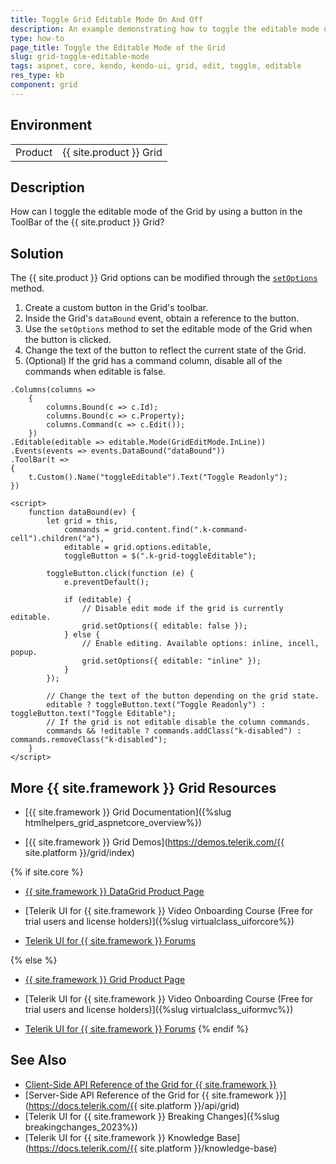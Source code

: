 ```yaml
---
title: Toggle Grid Editable Mode On And Off
description: An example demonstrating how to toggle the editable mode of the {{ site.product }} Grid by using a ToolBar button.
type: how-to
page_title: Toggle the Editable Mode of the Grid
slug: grid-toggle-editable-mode
tags: aspnet, core, kendo, kendo-ui, grid, edit, toggle, editable
res_type: kb
component: grid
---
```


## Environment

<table>
 <tr>
  <td>Product</td>
  <td>{{ site.product }} Grid</td>
 </tr>
</table>

## Description

How can I toggle the editable mode of the Grid by using a button in the ToolBar of the  {{ site.product }} Grid?

## Solution

The {{ site.product }} Grid options can be modified through the [`setOptions`](https://docs.telerik.com/kendo-ui/api/javascript/ui/grid/methods/setoptions) method.

1. Create a custom button in the Grid's toolbar.
1. Inside the Grid's `dataBound` event, obtain a reference to the button.
1. Use the `setOptions` method to set the editable mode of the Grid when the button is clicked.
1. Change the text of the button to reflect the current state of the Grid.
1. (Optional) If the grid has a command column, disable all of the commands when editable is false.

```
.Columns(columns =>
    {
        columns.Bound(c => c.Id);
        columns.Bound(c => c.Property);
        columns.Command(c => c.Edit());
    })
.Editable(editable => editable.Mode(GridEditMode.InLine))
.Events(events => events.DataBound("dataBound"))
.ToolBar(t =>
{
    t.Custom().Name("toggleEditable").Text("Toggle Readonly");
})

<script>
    function dataBound(ev) {
        let grid = this,
            commands = grid.content.find(".k-command-cell").children("a"),
            editable = grid.options.editable,
            toggleButton = $(".k-grid-toggleEditable");

        toggleButton.click(function (e) {
            e.preventDefault();

            if (editable) {
                // Disable edit mode if the grid is currently editable.
                grid.setOptions({ editable: false });
            } else {
                // Enable editing. Available options: inline, incell, popup. 
                grid.setOptions({ editable: "inline" });
            }
        });

        // Change the text of the button depending on the grid state.
        editable ? toggleButton.text("Toggle Readonly") : toggleButton.text("Toggle Editable");
        // If the grid is not editable disable the column commands.
        commands && !editable ? commands.addClass("k-disabled") : commands.removeClass("k-disabled");
    }
</script>
```

## More {{ site.framework }} Grid Resources

* [{{ site.framework }} Grid Documentation]({%slug htmlhelpers_grid_aspnetcore_overview%})

* [{{ site.framework }} Grid Demos](https://demos.telerik.com/{{ site.platform }}/grid/index)

{% if site.core %}
* [{{ site.framework }} DataGrid Product Page](https://www.telerik.com/aspnet-core-ui/grid)

* [Telerik UI for {{ site.framework }} Video Onboarding Course (Free for trial users and license holders)]({%slug virtualclass_uiforcore%})

* [Telerik UI for {{ site.framework }} Forums](https://www.telerik.com/forums/aspnet-core-ui)

{% else %}
* [{{ site.framework }} Grid Product Page](https://www.telerik.com/aspnet-mvc/grid)

* [Telerik UI for {{ site.framework }} Video Onboarding Course (Free for trial users and license holders)]({%slug virtualclass_uiformvc%})

* [Telerik UI for {{ site.framework }} Forums](https://www.telerik.com/forums/aspnet-mvc)
{% endif %}

## See Also

* [Client-Side API Reference of the Grid for {{ site.framework }}](https://docs.telerik.com/kendo-ui/api/javascript/ui/grid)
* [Server-Side API Reference of the Grid for {{ site.framework }}](https://docs.telerik.com/{{ site.platform }}/api/grid)
* [Telerik UI for {{ site.framework }} Breaking Changes]({%slug breakingchanges_2023%})
* [Telerik UI for {{ site.framework }} Knowledge Base](https://docs.telerik.com/{{ site.platform }}/knowledge-base)
